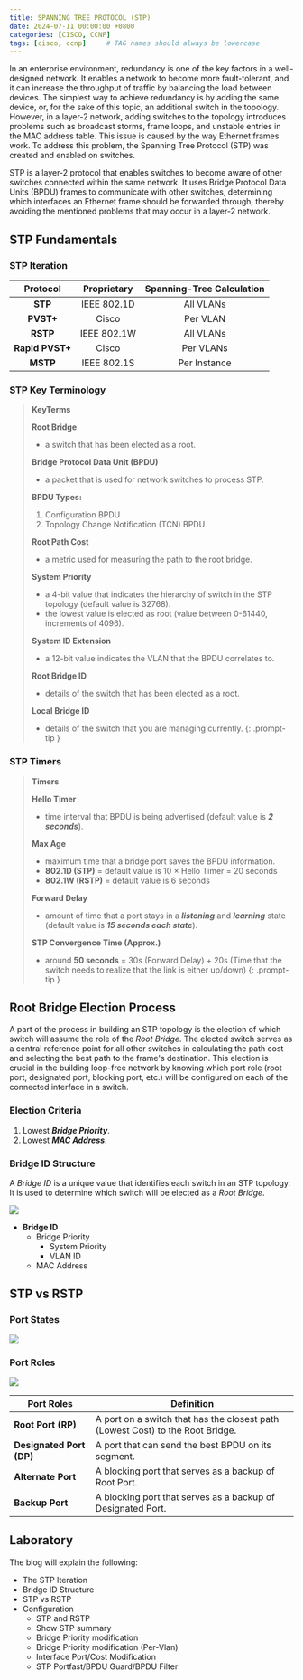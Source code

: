 ```yaml
---
title: SPANNING TREE PROTOCOL (STP)
date: 2024-07-11 00:00:00 +0800
categories: [CISCO, CCNP]
tags: [cisco, ccnp]     # TAG names should always be lowercase
---
```


In an enterprise environment, redundancy is one of the key factors in a well-designed network. It enables a network to become more fault-tolerant, and it can increase the throughput of traffic by balancing the load between devices. The simplest way to achieve redundancy is by adding the same device, or, for the sake of this topic, an additional switch in the topology. However, in a layer-2 network, adding switches to the topology introduces problems such as broadcast storms, frame loops, and unstable entries in the MAC address table. This issue is caused by the way Ethernet frames work. To address this problem, the Spanning Tree Protocol (STP) was created and enabled on switches.

STP is a layer-2 protocol that enables switches to become aware of other switches connected within the same network. It uses Bridge Protocol Data Units (BPDU) frames to communicate with other switches, determining which interfaces an Ethernet frame should be forwarded through, thereby avoiding the mentioned problems that may occur in a layer-2 network.


## STP Fundamentals

### STP Iteration

|    Protocol     | Proprietary | Spanning-Tree Calculation |
| :-------------: | :---------: | :-----------------------: |
|     **STP**     | IEEE 802.1D |         All VLANs         |
|    **PVST+**    |    Cisco    |         Per VLAN          |
|    **RSTP**     | IEEE 802.1W |         All VLANs         |
| **Rapid PVST+** |    Cisco    |         Per VLANs         |
|    **MSTP**     | IEEE 802.1S |       Per Instance        |

### STP Key Terminology
>**KeyTerms**
>
>**Root Bridge**
>- a switch that has been elected as a root.
>
>**Bridge Protocol Data Unit (BPDU)**
>- a packet that is used for network switches to process STP.
>
>**BPDU Types:**
>1. Configuration BPDU
>2. Topology Change Notification (TCN) BPDU
>
>**Root Path Cost**
>- a metric used for measuring the path to the root bridge.
>
>**System Priority**
>- a 4-bit value that indicates the hierarchy of switch in the STP topology (default value is 32768).
>- the lowest value is elected as root (value between 0-61440, increments of 4096).
>
>**System ID Extension**
>- a 12-bit value indicates the VLAN that the BPDU correlates to.
>
>**Root Bridge ID**
>- details of the switch that has been elected as a root.
>
>**Local Bridge ID**
>- details of the switch that you are managing currently.
{: .prompt-tip }
### STP Timers

>**Timers**
>
> **Hello Timer**
>- time interval that BPDU is being advertised (default value is ***2 seconds***).
>
>**Max Age**
>- maximum time that a bridge port saves the BPDU information.
>- **802.1D (STP)** = default value is 10 × Hello Timer = 20 seconds
>- **802.1W (RSTP)** = default value is 6 seconds
>
>**Forward Delay**
>- amount of time that a port stays in a ***listening*** and ***learning*** state (default value is ***15 seconds each state***).
>  
>**STP Convergence Time (Approx.)**
>- around **50 seconds** = 30s (Forward Delay) + 20s (Time that the switch needs to realize that the link is either up/down)
{: .prompt-tip }

## Root Bridge Election Process
A part of the process in building an STP topology is the election of which switch will assume the role of the _Root Bridge_. The elected switch serves as a central reference point for all other switches in calculating the path cost and selecting the best path to the frame's destination. This election is crucial in the building loop-free network by knowing which port role (root port, designated port, blocking port, etc.) will be configured on each of the connected interface in a switch. 
### Election Criteria

1. Lowest ***Bridge Priority***.
2. Lowest ***MAC Address***.

### Bridge ID Structure
A *Bridge ID* is a unique value that identifies each switch in an STP topology. It is used to determine which switch will be elected as a *Root Bridge*.

![](https://i.imgur.com/erPzyBf.png)


- **Bridge ID**
	- Bridge Priority
		- System Priority
		- VLAN ID
	- MAC Address

## STP vs RSTP
### Port States
![](https://i.imgur.com/TOiZcBf.png)


### Port Roles
![](https://i.imgur.com/TP8Jt4s.png)


| **Port Roles**           | Definition                                                                     |
| ------------------------ | ------------------------------------------------------------------------------ |
| **Root Port (RP)**       | A port on a switch that has the closest path (Lowest Cost) to the Root Bridge. |
| **Designated Port (DP)** | A port that can send the best BPDU on its segment.                             |
| **Alternate Port**       | A blocking port that serves as a backup of Root Port.                          |
| **Backup Port**          | A blocking port that serves as a backup of Designated Port.                    |



## Laboratory

The blog will explain the following:
- The STP Iteration
- Bridge ID Structure
- STP vs RSTP
- Configuration
	- STP and RSTP
	- Show STP summary
	- Bridge Priority modification
	- Bridge Priority modification (Per-Vlan)
	- Interface Port/Cost Modification
	- STP Portfast/BPDU Guard/BPDU Filter